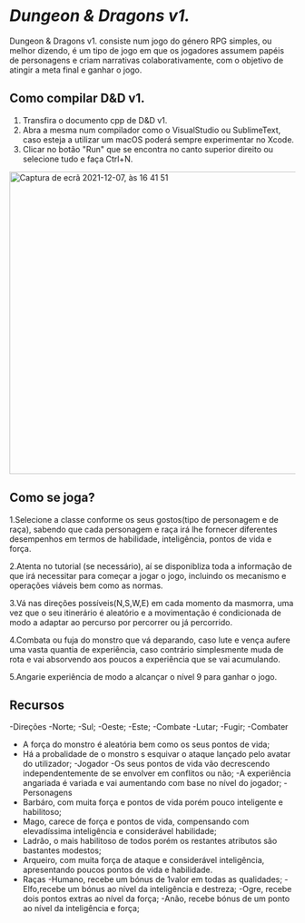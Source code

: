 # ***Dungeon & Dragons v1.***
 Dungeon & Dragons v1. consiste num jogo do género RPG simples, ou melhor dizendo, é um tipo de jogo em que os jogadores assumem papéis de personagens e criam narrativas colaborativamente, com o objetivo de atingir a meta final e ganhar o jogo.

## Como compilar D&D v1.
1. Transfira o documento cpp de D&D v1.
2. Abra a mesma num compilador como o VisualStudio ou SublimeText, caso esteja a utilizar um macOS poderá sempre experimentar no Xcode.
3. Clicar no botão "Run" que se encontra no canto superior direito ou selecione tudo e faça Ctrl+N.
 <img width="533" alt="Captura de ecrã 2021-12-07, às 16 41 51" src="https://user-images.githubusercontent.com/94125412/145070158-14f8019b-9c0c-4fbc-b6b8-65f51f9be802.png">
 
## Como se joga?
 1.Selecione a classe conforme os seus gostos(tipo de personagem e de raça), sabendo que cada personagem e raça irá lhe fornecer diferentes desempenhos em termos de habilidade, inteligência, pontos de vida e força.
 
 2.Atenta no tutorial (se necessário), aí se disponibliza toda a informação de que irá necessitar para começar a jogar o jogo, incluindo os mecanismo e operações viáveis bem como as normas.
 
 3.Vá nas direções possíveis(N,S,W,E) em cada momento da masmorra, uma vez que o seu itinerário é aleatório e a movimentação é condicionada de modo a adaptar ao percurso por percorrer ou já percorrido.
 
 4.Combata ou fuja do monstro que vá deparando, caso lute e vença aufere uma vasta quantia de experiência, caso contrário simplesmente muda de rota e vai absorvendo aos poucos a experiência que se vai acumulando.
 
 5.Angarie experiência de modo a alcançar o nível 9 para ganhar o jogo.

## Recursos
-Direções
  -Norte;
  -Sul;
  -Oeste;
  -Este;
 -Combate
  -Lutar;
  -Fugir;
-Combater
  - A força do monstro é aleatória bem como os seus pontos de vida;
  - Há a probalidade de o monstro s esquivar o ataque lançado pelo avatar do utilizador;
-Jogador
  -Os seus pontos de vida vão decrescendo independentemente de se envolver em conflitos ou não;
  -A experiência angariada é variada e vai aumentando com base no nível do jogador;
 -Personagens
  - Barbáro, com muita força e pontos de vida porém pouco inteligente e habilitoso;
  - Mago, carece de força e pontos de vida, compensando com elevadíssima inteligência e considerável habilidade;
  - Ladrão, o mais habilitoso de todos porém os restantes atributos são bastantes modestos;
  - Arqueiro, com muita força de ataque e considerável inteligência, apresentando poucos pontos de vida e habilidade.
 - Raças
  -Humano, recebe um bónus de 1valor em todas as qualidades;
  -Elfo,recebe um bónus ao nível da inteligência e destreza;
  -Ogre, recebe dois pontos extras ao nível da força;
  -Anão, recebe bónus de um ponto ao nível da inteligência e força;
